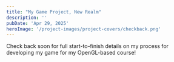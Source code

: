 ```yaml
---
title: "My Game Project, New Realm"
description: ''
pubDate: 'Apr 29, 2025'
heroImage: '/project-images/project-covers/checkback.png'
---
```


Check back soon for full start-to-finish details on my process for developing my game for my OpenGL-based course!

